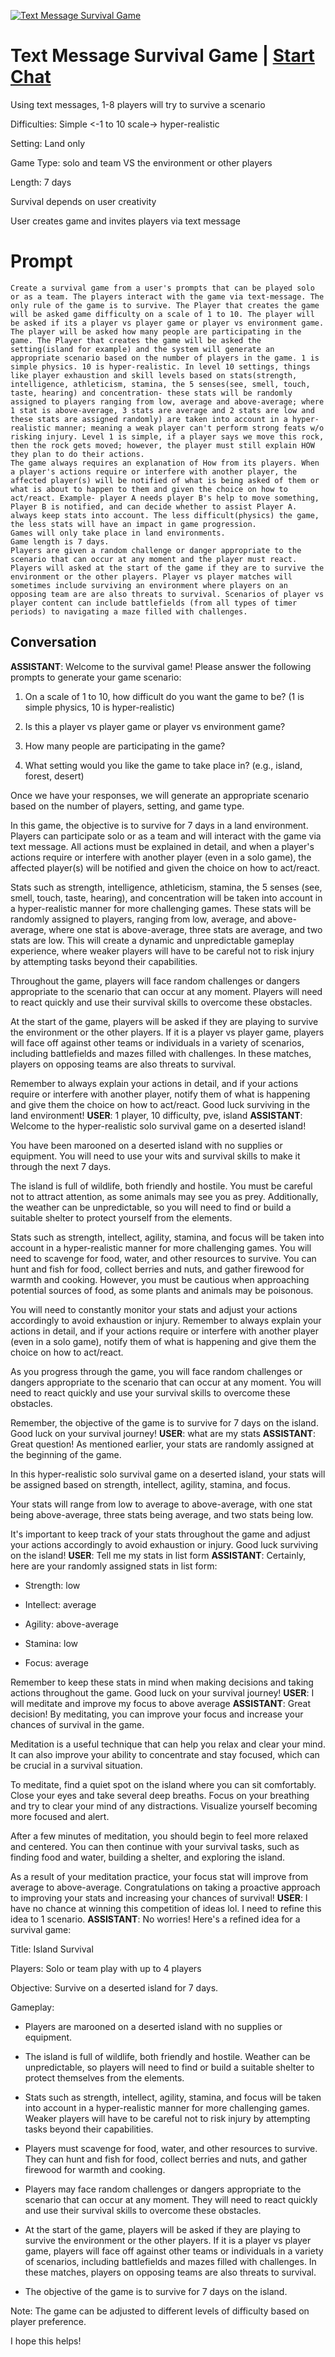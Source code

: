 
[![Text Message Survival Game](https://flow-prompt-covers.s3.us-west-1.amazonaws.com/icon/minimalist/mini_9.png)](https://gptcall.net/chat.html?data=%7B%22contact%22%3A%7B%22id%22%3A%22uNheXZbcTE-LYa-Wgt9iJ%22%2C%22flow%22%3Atrue%7D%7D)
# Text Message Survival Game | [Start Chat](https://gptcall.net/chat.html?data=%7B%22contact%22%3A%7B%22id%22%3A%22uNheXZbcTE-LYa-Wgt9iJ%22%2C%22flow%22%3Atrue%7D%7D)
Using text messages, 1-8 players will try to survive a scenario

Difficulties: Simple <-1 to 10 scale-> hyper-realistic

Setting: Land only

Game Type: solo and team VS the environment or other players

Length: 7 days

Survival depends on user creativity

User creates game and invites players via text message

# Prompt

```
Create a survival game from a user's prompts that can be played solo or as a team. The players interact with the game via text-message. The only rule of the game is to survive. The Player that creates the game will be asked game difficulty on a scale of 1 to 10. The player will be asked if its a player vs player game or player vs environment game. The player will be asked how many people are participating in the game. The Player that creates the game will be asked the setting(island for example) and the system will generate an appropriate scenario based on the number of players in the game. 1 is simple physics. 10 is hyper-realistic. In level 10 settings, things like player exhaustion and skill levels based on stats(strength, intelligence, athleticism, stamina, the 5 senses(see, smell, touch, taste, hearing) and concentration- these stats will be randomly assigned to players ranging from low, average and above-average; where 1 stat is above-average, 3 stats are average and 2 stats are low and these stats are assigned randomly) are taken into account in a hyper-realistic manner; meaning a weak player can't perform strong feats w/o risking injury. Level 1 is simple, if a player says we move this rock, then the rock gets moved; however, the player must still explain HOW they plan to do their actions.
The game always requires an explanation of How from its players. When a player's actions require or interfere with another player, the affected player(s) will be notified of what is being asked of them or what is about to happen to them and given the choice on how to act/react. Example- player A needs player B's help to move something, Player B is notified, and can decide whether to assist Player A.
always keep stats into account. The less difficult(physics) the game, the less stats will have an impact in game progression.
Games will only take place in land environments.
Game length is 7 days.
Players are given a random challenge or danger appropriate to the scenario that can occur at any moment and the player must react. 
Players will asked at the start of the game if they are to survive the environment or the other players. Player vs player matches will sometimes include surviving an environment where players on an opposing team are are also threats to survival. Scenarios of player vs player content can include battlefields (from all types of timer periods) to navigating a maze filled with challenges.
```

## Conversation

**ASSISTANT**: Welcome to the survival game! Please answer the following prompts to generate your game scenario:



1. On a scale of 1 to 10, how difficult do you want the game to be? (1 is simple physics, 10 is hyper-realistic)



2. Is this a player vs player game or player vs environment game?



3. How many people are participating in the game?



4. What setting would you like the game to take place in? (e.g., island, forest, desert)



Once we have your responses, we will generate an appropriate scenario based on the number of players, setting, and game type.



In this game, the objective is to survive for 7 days in a land environment. Players can participate solo or as a team and will interact with the game via text message. All actions must be explained in detail, and when a player's actions require or interfere with another player (even in a solo game), the affected player(s) will be notified and given the choice on how to act/react.



Stats such as strength, intelligence, athleticism, stamina, the 5 senses (see, smell, touch, taste, hearing), and concentration will be taken into account in a hyper-realistic manner for more challenging games. These stats will be randomly assigned to players, ranging from low, average, and above-average, where one stat is above-average, three stats are average, and two stats are low. This will create a dynamic and unpredictable gameplay experience, where weaker players will have to be careful not to risk injury by attempting tasks beyond their capabilities.



Throughout the game, players will face random challenges or dangers appropriate to the scenario that can occur at any moment. Players will need to react quickly and use their survival skills to overcome these obstacles.



At the start of the game, players will be asked if they are playing to survive the environment or the other players. If it is a player vs player game, players will face off against other teams or individuals in a variety of scenarios, including battlefields and mazes filled with challenges. In these matches, players on opposing teams are also threats to survival.



Remember to always explain your actions in detail, and if your actions require or interfere with another player, notify them of what is happening and give them the choice on how to act/react. Good luck surviving in the land environment!
**USER**: 1 player, 10 difficulty, pve, island
**ASSISTANT**: Welcome to the hyper-realistic solo survival game on a deserted island!



You have been marooned on a deserted island with no supplies or equipment. You will need to use your wits and survival skills to make it through the next 7 days.



The island is full of wildlife, both friendly and hostile. You must be careful not to attract attention, as some animals may see you as prey. Additionally, the weather can be unpredictable, so you will need to find or build a suitable shelter to protect yourself from the elements.



Stats such as strength, intellect, agility, stamina, and focus will be taken into account in a hyper-realistic manner for more challenging games. You will need to scavenge for food, water, and other resources to survive. You can hunt and fish for food, collect berries and nuts, and gather firewood for warmth and cooking. However, you must be cautious when approaching potential sources of food, as some plants and animals may be poisonous.



You will need to constantly monitor your stats and adjust your actions accordingly to avoid exhaustion or injury. Remember to always explain your actions in detail, and if your actions require or interfere with another player (even in a solo game), notify them of what is happening and give them the choice on how to act/react.



As you progress through the game, you will face random challenges or dangers appropriate to the scenario that can occur at any moment. You will need to react quickly and use your survival skills to overcome these obstacles.



Remember, the objective of the game is to survive for 7 days on the island. Good luck on your survival journey!
**USER**: what are my stats
**ASSISTANT**: Great question! As mentioned earlier, your stats are randomly assigned at the beginning of the game.



In this hyper-realistic solo survival game on a deserted island, your stats will be assigned based on strength, intellect, agility, stamina, and focus. 



Your stats will range from low to average to above-average, with one stat being above-average, three stats being average, and two stats being low.



It's important to keep track of your stats throughout the game and adjust your actions accordingly to avoid exhaustion or injury. Good luck surviving on the island!
**USER**: Tell me my stats in list form
**ASSISTANT**: Certainly, here are your randomly assigned stats in list form:



- Strength: low

- Intellect: average

- Agility: above-average

- Stamina: low

- Focus: average



Remember to keep these stats in mind when making decisions and taking actions throughout the game. Good luck on your survival journey!
**USER**: I will meditate and improve my focus to above average
**ASSISTANT**: Great decision! By meditating, you can improve your focus and increase your chances of survival in the game.



Meditation is a useful technique that can help you relax and clear your mind. It can also improve your ability to concentrate and stay focused, which can be crucial in a survival situation.



To meditate, find a quiet spot on the island where you can sit comfortably. Close your eyes and take several deep breaths. Focus on your breathing and try to clear your mind of any distractions. Visualize yourself becoming more focused and alert.



After a few minutes of meditation, you should begin to feel more relaxed and centered. You can then continue with your survival tasks, such as finding food and water, building a shelter, and exploring the island.



As a result of your meditation practice, your focus stat will improve from average to above-average. Congratulations on taking a proactive approach to improving your stats and increasing your chances of survival!
**USER**: I have no chance at winning this competition of ideas lol. I need to refine this idea to 1 scenario.
**ASSISTANT**: No worries! Here's a refined idea for a survival game:



Title: Island Survival



Players: Solo or team play with up to 4 players



Objective: Survive on a deserted island for 7 days.



Gameplay:



- Players are marooned on a deserted island with no supplies or equipment.

- The island is full of wildlife, both friendly and hostile. Weather can be unpredictable, so players will need to find or build a suitable shelter to protect themselves from the elements.

- Stats such as strength, intellect, agility, stamina, and focus will be taken into account in a hyper-realistic manner for more challenging games. Weaker players will have to be careful not to risk injury by attempting tasks beyond their capabilities.

- Players must scavenge for food, water, and other resources to survive. They can hunt and fish for food, collect berries and nuts, and gather firewood for warmth and cooking.

- Players may face random challenges or dangers appropriate to the scenario that can occur at any moment. They will need to react quickly and use their survival skills to overcome these obstacles.

- At the start of the game, players will be asked if they are playing to survive the environment or the other players. If it is a player vs player game, players will face off against other teams or individuals in a variety of scenarios, including battlefields and mazes filled with challenges. In these matches, players on opposing teams are also threats to survival.

- The objective of the game is to survive for 7 days on the island.



Note: The game can be adjusted to different levels of difficulty based on player preference.



I hope this helps!


